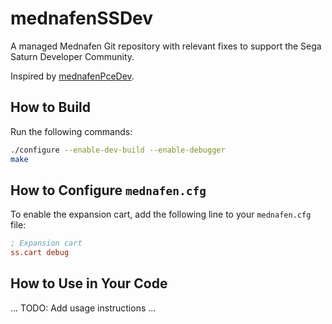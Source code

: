 # mednafenSSDev

A managed Mednafen Git repository with relevant fixes to support the Sega Saturn Developer Community.

Inspired by [mednafenPceDev](https://github.com/pce-devel/mednafenPceDev).

## How to Build

Run the following commands:

```bash
./configure --enable-dev-build --enable-debugger
make
```

## How to Configure `mednafen.cfg`

To enable the expansion cart, add the following line to your `mednafen.cfg` file:

```ini
; Expansion cart
ss.cart debug
```

## How to Use in Your Code

... TODO: Add usage instructions ...